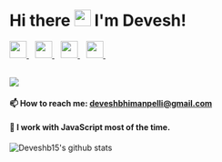 # Hi there <img src="https://github.com/TheDudeThatCode/TheDudeThatCode/blob/master/Assets/Hi.gif" width="29px"> I'm Devesh!

<a href="https://twitter.com/Deveshb15" target="_blank">
  <img width="30px" src="https://www.vectorlogo.zone/logos/twitter/twitter-official.svg" />
</a>&ensp;
<a href="mailto:deveshb583@gmail.com" target="_blank">
  <img width="30px" src="https://www.vectorlogo.zone/logos/gmail/gmail-icon.svg" />
</a>&ensp;
<a href="https://www.deveshb.co" target="_blank">
  <img width="30px" src="https://i.ibb.co/Jx9Y67h/brand-icon.png"  />
</a>&ensp;
<a href="https://www.linkedin.com/in/deveshrb/" target="_blank">
  <img width="30px" src="https://www.vectorlogo.zone/logos/linkedin/linkedin-icon.svg" />
</a>&ensp;

<br/>
<br/>

![](https://komarev.com/ghpvc/?username=Deveshb15)

#### 📫 How to reach me: deveshbhimanpelli@gmail.com
#### 🧰 I work with JavaScript most of the time.



![Deveshb15's github stats](https://github-readme-stats-deveshb15.vercel.app/api?username=Deveshb15&show_icons=true)

<!--
**DeveshRB/DeveshRB** is a ✨ _special_ ✨ repository because its `README.md` (this file) appears on your GitHub profile.

Here are some ideas to get you started:

- 🔭 I’m currently working on ...
- 🌱 I’m currently learning ...
- 👯 I’m looking to collaborate on ...
- 🤔 I’m looking for help with ...
- 💬 Ask me about ...
- 📫 How to reach me: ...
- 😄 Pronouns: ...
- ⚡ Fun fact: ...
-->
